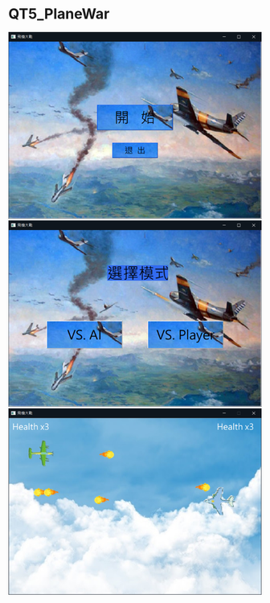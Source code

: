 # QT5_PlaneWar

![image](https://github.com/wolfish1/QT5_PlaneWar/blob/main/images/pic1.png)
![image](https://github.com/wolfish1/QT5_PlaneWar/blob/main/images/pic2.png)
![image](https://github.com/wolfish1/QT5_PlaneWar/blob/main/images/pic3.png)
